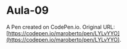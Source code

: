 # Aula-09

A Pen created on CodePen.io. Original URL: [https://codepen.io/maroberto/pen/LYLvYYO](https://codepen.io/maroberto/pen/LYLvYYO).


